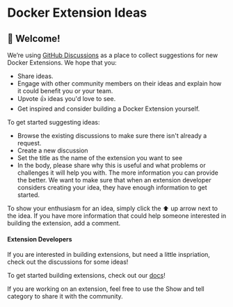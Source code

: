 # Docker Extension Ideas

## 👋 Welcome!
  We’re using [GitHub Discussions](https://github.com/docker/extension-ideas/discussions) as a place to collect suggestions for new Docker Extensions. We hope that you:
  * Share ideas.
  * Engage with other community members on their ideas and explain how it could benefit you or your team.
  * Upvote 👍  ideas you'd love to see.
  * Get inspired and consider building a Docker Extension yourself. 

  To get started suggesting ideas:
  * Browse the existing discussions to make sure there isn't already a request.
  * Create a new discussion
  * Set the title as the name of the extension you want to see
  * In the body, please share why this is useful and what problems or challenges it will help you with.  The more information you can provide the better. We want to make sure that when an extension developer considers creating your idea, they have enough information to get started. 
  
  To show your enthusiasm for an idea, simply click the ⬆️ up arrow next to the idea.  If you have more information that could help someone interested in building the extension, add a comment.

#### Extension Developers

If you are interested in building extensions, but need a little inspriation, check out the discussions for some ideas!

To get started building extensions, check out our [docs](https://docs.docker.com/desktop/extensions-sdk/)!

If you are working on an extension, feel free to use the Show and tell category to share it with the community.
 

